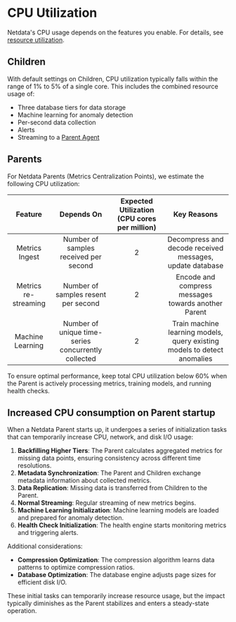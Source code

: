 # CPU Utilization

Netdata's CPU usage depends on the features you enable. For details, see [resource utilization](/docs/netdata-agent/sizing-netdata-agents/README.md).

## Children

With default settings on Children, CPU utilization typically falls within the range of 1% to 5% of a single core. This includes the combined resource usage of:

- Three database tiers for data storage
- Machine learning for anomaly detection
- Per-second data collection
- Alerts
- Streaming to a [Parent Agent](/docs/observability-centralization-points/metrics-centralization-points/README.md)

## Parents

For Netdata Parents (Metrics Centralization Points), we estimate the following CPU utilization:

|       Feature        |                     Depends On                      | Expected Utilization (CPU cores per million) |                               Key Reasons                                |
|:--------------------:|:---------------------------------------------------:|:--------------------------------------------:|:------------------------------------------------------------------------:|
|    Metrics Ingest    |        Number of samples received per second        |                      2                       |         Decompress and decode received messages, update database         |
| Metrics re-streaming |         Number of samples resent per second         |                      2                       |           Encode and compress messages towards another Parent            |
|   Machine Learning   | Number of unique time-series concurrently collected |                      2                       | Train machine learning models, query existing models to detect anomalies |

To ensure optimal performance, keep total CPU utilization below 60% when the Parent is actively processing metrics, training models, and running health checks.

## Increased CPU consumption on Parent startup

When a Netdata Parent starts up, it undergoes a series of initialization tasks that can temporarily increase CPU, network, and disk I/O usage:

1. **Backfilling Higher Tiers**: The Parent calculates aggregated metrics for missing data points, ensuring consistency across different time resolutions.
2. **Metadata Synchronization**: The Parent and Children exchange metadata information about collected metrics.
3. **Data Replication**: Missing data is transferred from Children to the Parent.
4. **Normal Streaming**: Regular streaming of new metrics begins.
5. **Machine Learning Initialization**: Machine learning models are loaded and prepared for anomaly detection.
6. **Health Check Initialization**: The health engine starts monitoring metrics and triggering alerts.

Additional considerations:

- **Compression Optimization**: The compression algorithm learns data patterns to optimize compression ratios.
- **Database Optimization**: The database engine adjusts page sizes for efficient disk I/O.

These initial tasks can temporarily increase resource usage, but the impact typically diminishes as the Parent stabilizes and enters a steady-state operation.
